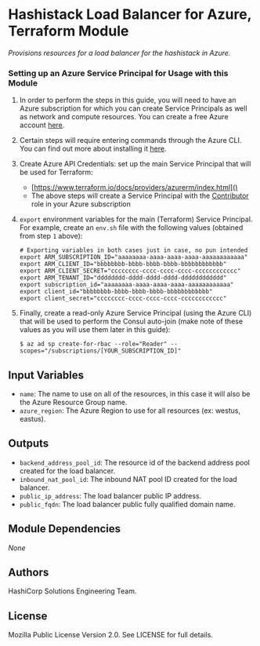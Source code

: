# Hashistack Load Balancer for Azure, Terraform Module
_Provisions resources for a load balancer for the hashistack in Azure._

### Setting up an Azure Service Principal for Usage with this Module

1. In order to perform the steps in this guide, you will need to have an Azure subscription for which you can create Service Principals as well as network and compute resources. You can create a free Azure account [here](https://azure.microsoft.com/en-us/free/).
2. Certain steps will require entering commands through the Azure CLI. You can find out more about installing it [here](https://docs.microsoft.com/en-us/cli/azure/install-azure-cli).
3. Create Azure API Credentials: set up the main Service Principal that will be used for Terraform:
    * [https://www.terraform.io/docs/providers/azurerm/index.html]()
    * The above steps will create a Service Principal with the [Contributor](https://docs.microsoft.com/en-us/azure/active-directory/role-based-access-built-in-roles#contributor) role in your Azure subscription

4. `export` environment variables for the main (Terraform) Service Principal. For example, create an `env.sh` file with the following values (obtained from step `1` above):

    ```
    # Exporting variables in both cases just in case, no pun intended
    export ARM_SUBSCRIPTION_ID="aaaaaaaa-aaaa-aaaa-aaaa-aaaaaaaaaaaa"
    export ARM_CLIENT_ID="bbbbbbbb-bbbb-bbbb-bbbb-bbbbbbbbbbbb"
    export ARM_CLIENT_SECRET="cccccccc-cccc-cccc-cccc-cccccccccccc"
    export ARM_TENANT_ID="dddddddd-dddd-dddd-dddd-dddddddddddd"
    export subscription_id="aaaaaaaa-aaaa-aaaa-aaaa-aaaaaaaaaaaa"
    export client_id="bbbbbbbb-bbbb-bbbb-bbbb-bbbbbbbbbbbb"
    export client_secret="cccccccc-cccc-cccc-cccc-cccccccccccc"
    ```

5. Finally, create a read-only Azure Service Principal (using the Azure CLI) that will be used to perform the Consul auto-join (make note of these values as you will use them later in this guide):

    ```
    $ az ad sp create-for-rbac --role="Reader" --scopes="/subscriptions/[YOUR_SUBSCRIPTION_ID]"
    ```


## Input Variables
- `name`: The name to use on all of the resources, in this case it will also be the Azure Resource Group name.
- `azure_region`: The Azure Region to use for all resources (ex: westus, eastus).

## Outputs
- `backend_address_pool_id`: The resource id of the backend address pool created for the load balancer.
- `inbound_nat_pool_id`: The inbound NAT pool ID created for the load balancer.
- `public_ip_address`: The load balancer public IP address.
- `public_fqdn`: The load balancer public fully qualified domain name.

## Module Dependencies

_None_

## Authors

HashiCorp Solutions Engineering Team.

## License

Mozilla Public License Version 2.0. See LICENSE for full details.
